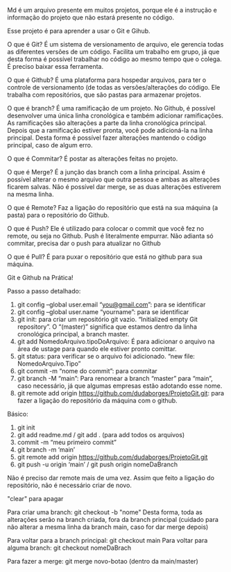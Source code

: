 Md é um arquivo presente em muitos projetos, porque ele é a instrução e informação do projeto que não estará presente no código.
 
Esse projeto é para aprender a usar o Git e Gihub.
 
O que é Git?
É um sistema de versionamento de arquivo, ele gerencia todas as diferentes versões de um código. Facilita um trabalho em grupo, já que desta forma é possível trabalhar no código ao mesmo tempo que o colega. É preciso baixar essa ferramenta.
 
O que é Github?
É uma plataforma para hospedar arquivos, para ter o controle de versionamento (de todas as versões/alterações do código. Ele trabalha com repositórios, que são pastas para armazenar projetos.
 
O que é branch?
É uma ramificação de um projeto. No Github, é possível desenvolver uma única linha cronológica e também adicionar ramificações. As ramificações são alterações a parte da linha cronológica principal. Depois que a ramificação estiver pronta, você pode adicioná-la na linha principal. Desta forma é possível fazer alterações mantendo o código principal, caso de algum erro.
 
O que é Commitar?
É postar as alterações feitas no projeto.
 
O que é Merge?
É a junção das branch com a linha principal. Assim é possível alterar o mesmo arquivo que outra pessoa e ambas as alterações ficarem salvas. Não é possível dar merge, se as duas alterações estiverem na mesma linha.
 
O que é Remote?
Faz a ligação do repositório que está na sua máquina (a pasta) para o repositório do Github.
 
O que é Push?
Ele é utilizado para colocar o commit que você fez no remote, ou seja no Github. Push é literalmente empurrar. Não adianta só commitar, precisa dar o push para atualizar no Github
 
O que é Pull?
É para puxar o repositório que está no github para sua máquina.
 
Git e Github na Prática!

Passo a passo detalhado:
1. git config –global user.email “you@gmail.com”: para se identificar
2. git config –global user.name “yourname”: para se identificar
3. git init: para criar um repositório git vazio. “Initialized empty Git repository”. O “(master)” significa que estamos dentro da linha cronológica principal, a branch master.
4. git add NomedoArquivo.tipoDoArquivo: É para adicionar o arquivo na área de ustage para quando ele estiver pronto comittar.
5. git status: para verificar se o arquivo foi adicionado. “new file: NomedoArquivo.Tipo”
6. git commit -m “nome do commit”: para commitar
7. git branch -M “main”: Para renomear a branch “master” para “main”, caso necessário, já que algumas empresas estão adotando esse nome.
8. git remote add origin https://github.com/dudaborges/ProjetoGit.git: para fazer a ligação do repositório da máquina com o github.

Básico:
1. git init
2. git add readme.md / git add . (para add todos os arquivos)
3. commit -m “meu primeiro commit”
4. git branch -m ‘main’
5. git remote add origin https://github.com/dudaborges/ProjetoGit.git
6. git push -u origin ‘main’ / git push origin nomeDaBranch
 
Não é preciso dar remote mais de uma vez. Assim que feito a ligação do repositório, não é necessário criar de novo.
 
"clear" para apagar
 
Para criar uma branch: git checkout -b "nome"
Desta forma, toda as alterações serão na branch criada, fora da branch principal (cuidado para não alterar a mesma linha da branch main, caso for dar merge depois)
 
Para voltar para a branch principal: git checkout main
Para voltar para alguma branch: git checkout nomeDaBrach

Para fazer a merge: git merge novo-botao (dentro da main/master)